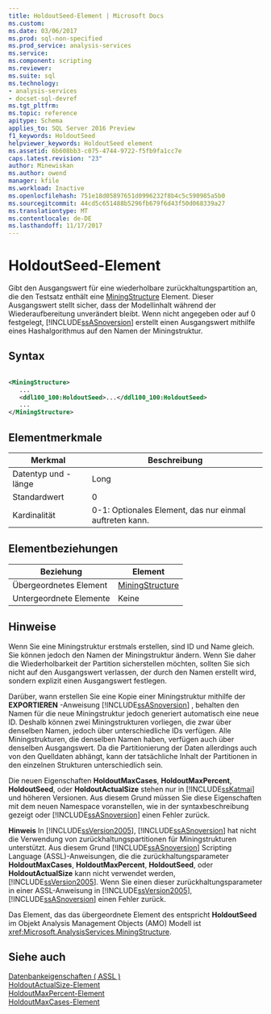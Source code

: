 ```yaml
---
title: HoldoutSeed-Element | Microsoft Docs
ms.custom: 
ms.date: 03/06/2017
ms.prod: sql-non-specified
ms.prod_service: analysis-services
ms.service: 
ms.component: scripting
ms.reviewer: 
ms.suite: sql
ms.technology:
- analysis-services
- docset-sql-devref
ms.tgt_pltfrm: 
ms.topic: reference
apitype: Schema
applies_to: SQL Server 2016 Preview
f1_keywords: HoldoutSeed
helpviewer_keywords: HoldoutSeed element
ms.assetid: 6b608bb3-c075-4744-9722-f5fb9fa1cc7e
caps.latest.revision: "23"
author: Minewiskan
ms.author: owend
manager: kfile
ms.workload: Inactive
ms.openlocfilehash: 751e18d05897651d0996232f8b4c5c590985a5b0
ms.sourcegitcommit: 44cd5c651488b5296fb679f6d43f50d068339a27
ms.translationtype: MT
ms.contentlocale: de-DE
ms.lasthandoff: 11/17/2017
---
```

# <a name="holdoutseed-element"></a>HoldoutSeed-Element
  Gibt den Ausgangswert für eine wiederholbare zurückhaltungspartition an, die den Testsatz enthält eine [MiningStructure](../../../analysis-services/scripting/objects/miningstructure-element-assl.md) Element. Dieser Ausgangswert stellt sicher, dass der Modellinhalt während der Wiederaufbereitung unverändert bleibt. Wenn nicht angegeben oder auf 0 festgelegt, [!INCLUDE[ssASnoversion](../../../includes/ssasnoversion-md.md)] erstellt einen Ausgangswert mithilfe eines Hashalgorithmus auf den Namen der Miningstruktur.  
  
## <a name="syntax"></a>Syntax  
  
```xml  
  
<MiningStructure>  
   ...  
   <ddl100_100:HoldoutSeed>...</ddl100_100:HoldoutSeed>  
   ...  
</MiningStructure>  
```  
  
## <a name="element-characteristics"></a>Elementmerkmale  
  
|Merkmal|Beschreibung|  
|--------------------|-----------------|  
|Datentyp und -länge|Long|  
|Standardwert|0|  
|Kardinalität|0-1: Optionales Element, das nur einmal auftreten kann.|  
  
## <a name="element-relationships"></a>Elementbeziehungen  
  
|Beziehung|Element|  
|------------------|-------------|  
|Übergeordnetes Element|[MiningStructure](../../../analysis-services/scripting/objects/miningstructure-element-assl.md)|  
|Untergeordnete Elemente|Keine|  
  
## <a name="remarks"></a>Hinweise  
 Wenn Sie eine Miningstruktur erstmals erstellen, sind ID und Name gleich. Sie können jedoch den Namen der Miningstruktur ändern. Wenn Sie daher die Wiederholbarkeit der Partition sicherstellen möchten, sollten Sie sich nicht auf den Ausgangswert verlassen, der durch den Namen erstellt wird, sondern explizit einen Ausgangswert festlegen.  
  
 Darüber, wann erstellen Sie eine Kopie einer Miningstruktur mithilfe der **EXPORTIEREN** -Anweisung [!INCLUDE[ssASnoversion](../../../includes/ssasnoversion-md.md)] , behalten den Namen für die neue Miningstruktur jedoch generiert automatisch eine neue ID. Deshalb können zwei Miningstrukturen vorliegen, die zwar über denselben Namen, jedoch über unterschiedliche IDs verfügen. Alle Miningstrukturen, die denselben Namen haben, verfügen auch über denselben Ausgangswert. Da die Partitionierung der Daten allerdings auch von den Quelldaten abhängt, kann der tatsächliche Inhalt der Partitionen in den einzelnen Strukturen unterschiedlich sein.  
  
 Die neuen Eigenschaften **HoldoutMaxCases**, **HoldoutMaxPercent**, **HoldoutSeed**, oder **HoldoutActualSize** stehen nur in [!INCLUDE[ssKatmai](../../../includes/sskatmai-md.md)] und höheren Versionen. Aus diesem Grund müssen Sie diese Eigenschaften mit dem neuen Namespace voranstellen, wie in der syntaxbeschreibung gezeigt oder [!INCLUDE[ssASnoversion](../../../includes/ssasnoversion-md.md)] einen Fehler zurück.  
  
 **Hinweis** In [!INCLUDE[ssVersion2005](../../../includes/ssversion2005-md.md)], [!INCLUDE[ssASnoversion](../../../includes/ssasnoversion-md.md)] hat nicht die Verwendung von zurückhaltungspartitionen für Miningstrukturen unterstützt. Aus diesem Grund [!INCLUDE[ssASnoversion](../../../includes/ssasnoversion-md.md)] Scripting Language (ASSL)-Anweisungen, die die zurückhaltungsparameter **HoldoutMaxCases**, **HoldoutMaxPercent**, **HoldoutSeed**, oder **HoldoutActualSize** kann nicht verwendet werden, [!INCLUDE[ssVersion2005](../../../includes/ssversion2005-md.md)]. Wenn Sie einen dieser zurückhaltungsparameter in einer ASSL-Anweisung in [!INCLUDE[ssVersion2005](../../../includes/ssversion2005-md.md)], [!INCLUDE[ssASnoversion](../../../includes/ssasnoversion-md.md)] einen Fehler zurück.  
  
 Das Element, das das übergeordnete Element des entspricht **HoldoutSeed** im Objekt Analysis Management Objects (AMO) Modell ist <xref:Microsoft.AnalysisServices.MiningStructure>.  
  
## <a name="see-also"></a>Siehe auch  
 [Datenbankeigenschaften &#40; ASSL &#41;](../../../analysis-services/scripting/properties/properties-assl.md)   
 [HoldoutActualSize-Element](../../../analysis-services/scripting/properties/holdoutactualsize-element.md)   
 [HoldoutMaxPercent-Element](../../../analysis-services/scripting/properties/holdoutmaxpercent-element.md)   
 [HoldoutMaxCases-Element](../../../analysis-services/scripting/properties/holdoutmaxcases-element.md)  
  
  
